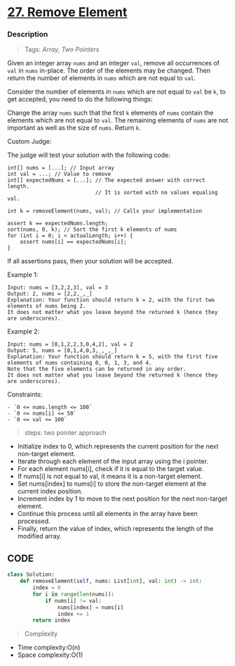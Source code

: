 # <a href="https://leetcode.com/problems/remove-element/?envType=study-plan-v2&envId=top-interview-150">27. Remove Element</a>

### Description

> Tags: *Array, Two Pointers*

Given an integer array `nums` and an integer `val`, remove all occurrences of `val` in `nums` in-place. The order of the elements may be changed. Then return the number of elements in `nums` which are not equal to `val`.

Consider the number of elements in `nums` which are not equal to `val` be `k`, to get accepted, you need to do the following things:

Change the array `nums` such that the first `k` elements of `nums` contain the elements which are not equal to `val`. The remaining elements of `nums` are not important as well as the size of `nums`.
Return `k`.

Custom Judge:

The judge will test your solution with the following code:
```
int[] nums = [...]; // Input array
int val = ...; // Value to remove
int[] expectedNums = [...]; // The expected answer with correct length.
                            // It is sorted with no values equaling val.

int k = removeElement(nums, val); // Calls your implementation

assert k == expectedNums.length;
sort(nums, 0, k); // Sort the first k elements of nums
for (int i = 0; i < actualLength; i++) {
    assert nums[i] == expectedNums[i];
}
```
If all assertions pass, then your solution will be accepted.

 
Example 1:
```
Input: nums = [3,2,2,3], val = 3
Output: 2, nums = [2,2,_,_]
Explanation: Your function should return k = 2, with the first two elements of nums being 2.
It does not matter what you leave beyond the returned k (hence they are underscores).
```
Example 2:
```
Input: nums = [0,1,2,2,3,0,4,2], val = 2
Output: 5, nums = [0,1,4,0,3,_,_,_]
Explanation: Your function should return k = 5, with the first five elements of nums containing 0, 0, 1, 3, and 4.
Note that the five elements can be returned in any order.
It does not matter what you leave beyond the returned k (hence they are underscores).
```
Constraints:
```
- `0 <= nums.length <= 100`
- `0 <= nums[i] <= 50`
- `0 <= val <= 100`

```
> steps: two pointer approach

- Initialize index to 0, which represents the current position for the next non-target element.
- Iterate through each element of the input array using the i pointer.
- For each element nums[i], check if it is equal to the target value.
- If nums[i] is not equal to val, it means it is a non-target element.
- Set nums[index] to nums[i] to store the non-target element at the current index position.
- Increment index by 1 to move to the next position for the next non-target element.
- Continue this process until all elements in the array have been processed.
- Finally, return the value of index, which represents the length of the modified array.



## CODE
```python
class Solution:
    def removeElement(self, nums: List[int], val: int) -> int:
        index = 0
        for i in range(len(nums)):
            if nums[i] != val:
                nums[index] = nums[i]
                index += 1
        return index
```

> Complexity
- Time complexity:O(n)
- Space complexity:O(1)



